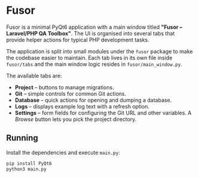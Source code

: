 # Fusor

Fusor is a minimal PyQt6 application with a main window titled
**"Fusor – Laravel/PHP QA Toolbox"**. The UI is organised into several tabs
that provide helper actions for typical PHP development tasks.

The application is split into small modules under the `fusor` package to make
the codebase easier to maintain. Each tab lives in its own file inside
`fusor/tabs` and the main window logic resides in `fusor/main_window.py`.

The available tabs are:

- **Project** – buttons to manage migrations.
- **Git** – simple controls for common Git actions.
- **Database** – quick actions for opening and dumping a database.
- **Logs** – displays example log text with a refresh option.
- **Settings** – form fields for configuring the Git URL and other variables. A
  *Browse* button lets you pick the project directory.

## Running

Install the dependencies and execute `main.py`:

```bash
pip install PyQt6
python3 main.py
```
